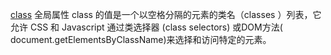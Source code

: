 [class](https://developer.mozilla.org/zh-CN/docs/Web/HTML/Global_attributes/class)
全局属性 class 的值是一个以空格分隔的元素的类名（classes ）列表，它允许 CSS 和 Javascript 通过类选择器 (class selectors) 或DOM方法( document.getElementsByClassName)来选择和访问特定的元素。
